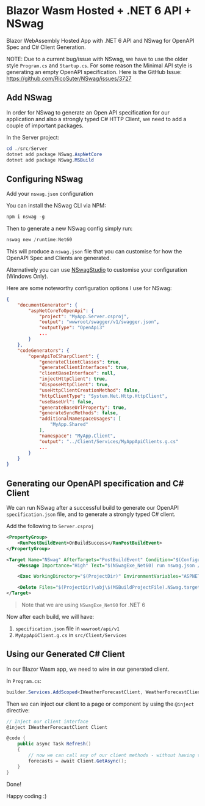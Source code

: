 # Blazor Wasm Hosted + .NET 6 API + NSwag
Blazor WebAssembly Hosted App with .NET 6 API and NSwag for OpenAPI Spec and C# Client Generation.

NOTE: Due to a current bug/issue with NSwag, we have to use the older style `Program.cs` and `Startup.cs`. For some reason the Minimal API style is generating an empty OpenAPI specification. Here is the GitHub Issue: https://github.com/RicoSuter/NSwag/issues/3727

## Add NSwag

In order for NSwag to generate an Open API specification for our application and also a strongly typed C# HTTP Client, we need to add a couple of important packages.

In the Server project:

```ps1
cd ./src/Server
dotnet add package NSwag.AspNetCore
dotnet add package NSwag.MSBuild
```

## Configuring NSwag

Add your `nswag.json` configuration

You can install the NSwag CLI via NPM:

```ps1
npm i nswag -g
```

Then to generate a new NSwag config simply run:

```ps1
nswag new /runtime:Net60
```

This will produce a `nswag.json` file that you can customise for how the OpenAPI Spec and Clients are generated.

Alternatively you can use [NSwagStudio](https://github.com/RicoSuter/NSwag/wiki/NSwagStudio) to customise your configuration (Windows Only).

Here are some noteworthy configuration options I use for NSwag:

```json
{
	"documentGenerator": {
		"aspNetCoreToOpenApi": {
			"project": "MyApp.Server.csproj",
			"output": "wwwroot/swagger/v1/swagger.json",
			"outputType": "OpenApi3"
			...
		}
	},
	"codeGenerators": {
		"openApiToCSharpClient": {
			"generateClientClasses": true,
			"generateClientInterfaces": true,
			"clientBaseInterface": null,
			"injectHttpClient": true,
			"disposeHttpClient": true,
			"useHttpClientCreationMethod": false,
			"httpClientType": "System.Net.Http.HttpClient",
			"useBaseUrl": false,
			"generateBaseUrlProperty": true,
			"generateSyncMethods": false,
			"additionalNamespaceUsages": [
				"MyApp.Shared"
			],
			"namespace": "MyApp.Client",
			"output": "../Client/Services/MyAppApiClients.g.cs"
			...
		}
	}
}
```

## Generating our OpenAPI specification and C# Client

We can run NSwag after a successful build to generate our OpenAPI `specification.json` file, and to generate a strongly typed C# client.

Add the following to `Server.csproj`
 
```xml
<PropertyGroup>
	<RunPostBuildEvent>OnBuildSuccess</RunPostBuildEvent>
</PropertyGroup>

<Target Name="NSwag" AfterTargets="PostBuildEvent" Condition="$(Configuration)=='Debug'">
	<Message Importance="High" Text="$(NSwagExe_Net60) run nswag.json /variables:Configuration=$(Configuration)" />

	<Exec WorkingDirectory="$(ProjectDir)" EnvironmentVariables="ASPNETCORE_ENVIRONMENT=Development" Command="$(NSwagExe_Net60) run nswag.json /variables:Configuration=$(Configuration)" />

	<Delete Files="$(ProjectDir)\obj\$(MSBuildProjectFile).NSwag.targets" /> <!-- This thingy trigger project rebuild -->
</Target>
```

> Note that we are using `NSwagExe_Net60` for .NET 6

Now after each build, we will have:

1. `specification.json` file in `wwwroot/api/v1` 
2. `MyAppApiClient.g.cs` in `src/Client/Services`


## Using our Generated C# Client

In our Blazor Wasm app, we need to wire in our generated client.

In `Program.cs`:

```cs
builder.Services.AddScoped<IWeatherForecastClient, WeatherForecastClient>();
```

Then we can inject our client to a page or component by using the `@inject` directive:

```cs
// Inject our client interface
@inject IWeatherForecastClient Client

@code {
	public async Task Refresh()
	{
		// now we can call any of our client methods - without having to concern ourselves with HTTP methods, errors, etc.
		forecasts = await Client.GetAsync();
	}
}
```

Done!

Happy coding :)